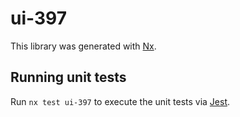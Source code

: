 # ui-397

This library was generated with [Nx](https://nx.dev).

## Running unit tests

Run `nx test ui-397` to execute the unit tests via [Jest](https://jestjs.io).
